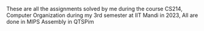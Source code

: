 These are all the assignments solved by me during the course CS214, Computer Organization during my 3rd semester at IIT Mandi in 2023, All are done in  MIPS Assembly in QTSPim
